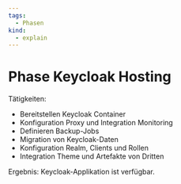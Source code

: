 ```yaml
---
tags:
  - Phasen
kind:
  - explain
---
```

# Phase Keycloak Hosting

Tätigkeiten:

* Bereitstellen Keycloak Container
* Konfiguration Proxy und Integration Monitoring
* Definieren Backup-Jobs
* Migration von Keycloak-Daten
* Konfiguration Realm, Clients und Rollen
* Integration Theme und Artefakte von Dritten

Ergebnis: Keycloak-Applikation ist verfügbar.
